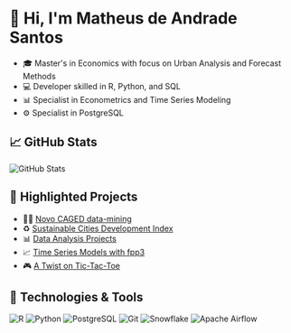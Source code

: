 
 # 👋 Hi, I'm Matheus de Andrade Santos

- 🎓 Master's in Economics with focus on Urban Analysis and Forecast Methods
- 💻 Developer skilled in R, Python, and SQL
- 📊 Specialist in Econometrics and Time Series Modeling
- ⚙️ Specialist in PostgreSQL

## 📈 GitHub Stats
![GitHub Stats](https://github-readme-stats.vercel.app/api?username=WizardCake&show_icons=true&theme=radical&count_private=true)

## 🌟 Highlighted Projects
- 🧑‍💼 [Novo CAGED data-mining](https://github.com/WizardCake/Fetch_NovoCaged)
- ♻️ [Sustainable Cities Development Index](https://github.com/WizardCake/iqm)
- 📊 [Data Analysis Projects](https://github.com/WizardCake/Data_Analysis)
- 📈 [Time Series Models with fpp3](https://github.com/WizardCake/Time-Series-Modeling)
- 🎮 [A Twist on Tic-Tac-Toe](https://github.com/WizardCake/Velha-das-Velhas)

## 🔧 Technologies & Tools
![R](https://img.shields.io/badge/R-276DC3?style=for-the-badge&logo=r&logoColor=white)
![Python](https://img.shields.io/badge/Python-3776AB?style=for-the-badge&logo=python&logoColor=white)
![PostgreSQL](https://img.shields.io/badge/PostgreSQL-336791?style=for-the-badge&logo=postgresql&logoColor=white)
![Git](https://img.shields.io/badge/Git-F05032?style=for-the-badge&logo=git&logoColor=white)
![Snowflake](https://img.shields.io/badge/Snowflake-29B5E8?style=for-the-badge&logo=snowflake&logoColor=white)
![Apache Airflow](https://img.shields.io/badge/Apache%20Airflow-017CEE?style=for-the-badge&logo=apache-airflow&logoColor=black)
